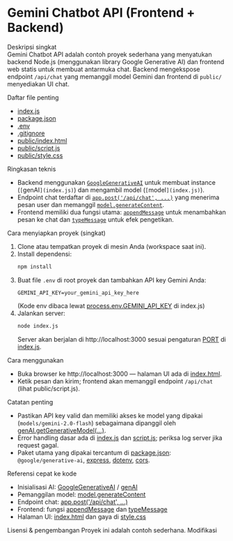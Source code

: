 # Gemini Chatbot API (Frontend + Backend)

Deskripsi singkat  
Gemini Chatbot API adalah contoh proyek sederhana yang menyatukan backend Node.js (menggunakan library Google Generative AI) dan frontend web statis untuk membuat antarmuka chat. Backend mengekspose endpoint `/api/chat` yang memanggil model Gemini dan frontend di `public/` menyediakan UI chat.

Daftar file penting
- [index.js](index.js)
- [package.json](package.json)
- [.env](.env)
- [.gitignore](.gitignore)
- [public/index.html](public/index.html)
- [public/script.js](public/script.js)
- [public/style.css](public/style.css)

Ringkasan teknis
- Backend menggunakan [`GoogleGenerativeAI`](index.js) untuk membuat instance (`[`genAI`](index.js)`) dan mengambil model (`[`model`](index.js)`).
- Endpoint chat terdaftar di [`app.post('/api/chat', ...)`](index.js) yang menerima pesan user dan memanggil [`model.generateContent`](index.js).
- Frontend memiliki dua fungsi utama: [`appendMessage`](public/script.js) untuk menambahkan pesan ke chat dan [`typeMessage`](public/script.js) untuk efek pengetikan.

Cara menyiapkan proyek (singkat)
1. Clone atau tempatkan proyek di mesin Anda (workspace saat ini).
2. Install dependensi:
    ```sh
    npm install
    ```
3. Buat file `.env` di root proyek dan tambahkan API key Gemini Anda:
    ```env
    GEMINI_API_KEY=your_gemini_api_key_here
    ```
   (Kode env dibaca lewat [process.env.GEMINI_API_KEY](http://_vscodecontentref_/0) di index.js)
4. Jalankan server:
    ```sh
    node index.js
    ```
   Server akan berjalan di http://localhost:3000 sesuai pengaturan [PORT](http://_vscodecontentref_/1) di [index.js](http://_vscodecontentref_/2).

Cara menggunakan
- Buka browser ke http://localhost:3000 — halaman UI ada di [index.html](http://_vscodecontentref_/3).
- Ketik pesan dan kirim; frontend akan memanggil endpoint `/api/chat` (lihat public/script.js).

Catatan penting
- Pastikan API key valid dan memiliki akses ke model yang dipakai (`models/gemini-2.0-flash`) sebagaimana dipanggil oleh [genAI.getGenerativeModel(...)](http://_vscodecontentref_/4).
- Error handling dasar ada di [index.js](http://_vscodecontentref_/5) dan [script.js](http://_vscodecontentref_/6); periksa log server jika request gagal.
- Paket utama yang dipakai tercantum di [package.json](http://_vscodecontentref_/7): `@google/generative-ai`, [express](http://_vscodecontentref_/8), [dotenv](http://_vscodecontentref_/9), [cors](http://_vscodecontentref_/10).

Referensi cepat ke kode
- Inisialisasi AI: [GoogleGenerativeAI](http://_vscodecontentref_/11) / [genAI](http://_vscodecontentref_/12)
- Pemanggilan model: [model.generateContent](http://_vscodecontentref_/13)
- Endpoint chat: [app.post('/api/chat', ...)](http://_vscodecontentref_/14)
- Frontend: fungsi [appendMessage](http://_vscodecontentref_/15) dan [typeMessage](http://_vscodecontentref_/16)
- Halaman UI: [index.html](http://_vscodecontentref_/17) dan gaya di [style.css](http://_vscodecontentref_/18)

Lisensi & pengembangan
Proyek ini adalah contoh sederhana. Modifikasi